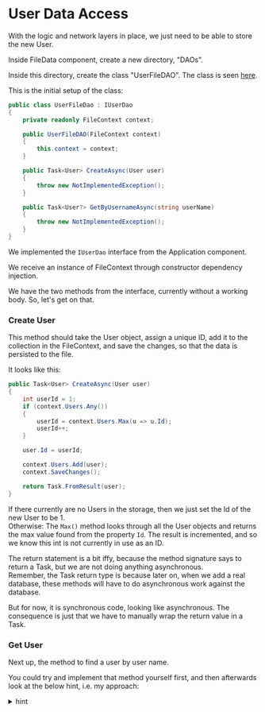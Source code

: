 # User Data Access
With the logic and network layers in place, we just need to be able to store the new User.

Inside FileData component, create a new directory, "DAOs".

Inside this directory, create the class "UserFileDAO". The class is seen [here](https://github.com/TroelsMortensen/WasmTodo/blob/002_AddUser/FileData/DAOs/UserFileDAO.cs).

This is the initial setup of the class:

```csharp
public class UserFileDao : IUserDao
{
    private readonly FileContext context;

    public UserFileDAO(FileContext context)
    {
        this.context = context;
    }

    public Task<User> CreateAsync(User user)
    {
        throw new NotImplementedException();
    }

    public Task<User?> GetByUsernameAsync(string userName)
    {
        throw new NotImplementedException();
    }
}
```

We implemented the `IUserDao` interface from the Application component.

We receive an instance of FileContext through constructor dependency injection.

We have the two methods from the interface, currently without a working body. So, let's get on that.

### Create User
This method should take the User object, assign a unique ID, add it to the collection in the FileContext, and save the changes, so that the data is persisted to the file.

It looks like this:

```csharp
public Task<User> CreateAsync(User user)
{
    int userId = 1;
    if (context.Users.Any())
    {
        userId = context.Users.Max(u => u.Id);
        userId++;
    }

    user.Id = userId;

    context.Users.Add(user);
    context.SaveChanges();

    return Task.FromResult(user);
}
```
If there currently are no Users in the storage, then we just set the Id of the new User to be 1.\
Otherwise:
The `Max()` method looks through all the User objects and returns the max value found from the property `Id`. The result is incremented, and so we know this int is not currently in use as an ID.

The return statement is a bit iffy, because the method signature says to return a Task<User>, but we are not doing anything asynchronous.\
Remember, the Task<User> return type is because later on, when we add a real database, these methods will have to do asynchronous work against the database.

But for now, it is synchronous code, looking like asynchronous. The consequence is just that we have to manually wrap the return value in a Task.

### Get User
Next up, the method to find a user by user name.

You could try and implement that method yourself first, and then afterwards look at the below hint, i.e. my approach:


<details>
<summary>hint</summary>

```csharp
public Task<User?> GetByUsernameAsync(string userName)
{
    User? existing = context.Users.FirstOrDefault(u =>
        u.UserName.Equals(userName, StringComparison.OrdinalIgnoreCase)
    );
    return Task.FromResult(existing);
}
```

The `FirstOrDefault()` method will find the first object matching the criteria specified in the lambda expression.\
If nothing is found, `null` is returned.

In the Equals method I specify that the matching should not consider upper/lower case. I don't want a user called `Troels` and another `troels`.
</details>

